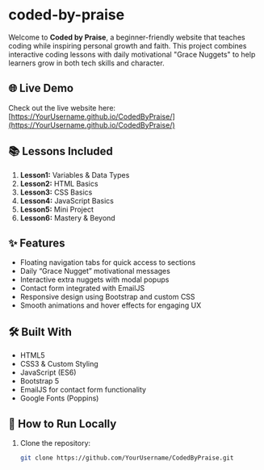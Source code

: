 # coded-by-praise

Welcome to **Coded by Praise**, a beginner-friendly website that teaches coding while inspiring personal growth and faith. This project combines interactive coding lessons with daily motivational "Grace Nuggets" to help learners grow in both tech skills and character.

## 🌐 Live Demo
Check out the live website here:  
[https://YourUsername.github.io/CodedByPraise/](https://YourUsername.github.io/CodedByPraise/)

## 📚 Lessons Included
1. **Lesson1:** Variables & Data Types  
2. **Lesson2:** HTML Basics  
3. **Lesson3:** CSS Basics  
4. **Lesson4:** JavaScript Basics  
5. **Lesson5:** Mini Project  
6. **Lesson6:** Mastery & Beyond

## ✨ Features
- Floating navigation tabs for quick access to sections  
- Daily “Grace Nugget” motivational messages  
- Interactive extra nuggets with modal popups  
- Contact form integrated with EmailJS  
- Responsive design using Bootstrap and custom CSS  
- Smooth animations and hover effects for engaging UX  

## 🛠 Built With
- HTML5  
- CSS3 & Custom Styling  
- JavaScript (ES6)  
- Bootstrap 5  
- EmailJS for contact form functionality  
- Google Fonts (Poppins)  

## 🚀 How to Run Locally
1. Clone the repository:
   ```bash
   git clone https://github.com/YourUsername/CodedByPraise.git
